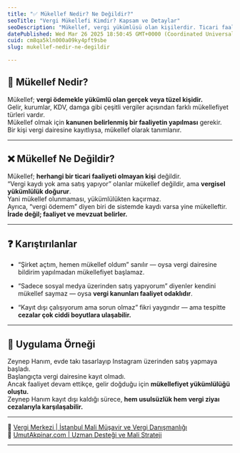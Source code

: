 ```yaml
---
title: "✅ Mükellef Nedir? Ne Değildir?"
seoTitle: "Vergi Mükellefi Kimdir? Kapsam ve Detaylar"
seoDescription: "Mükellef, vergi yükümlüsü olan kişilerdir. Ticari faaliyeti olanlar mükellef sayılır, kayıt dışı satışlar vergisel yükümlülük doğurur"
datePublished: Wed Mar 26 2025 18:50:45 GMT+0000 (Coordinated Universal Time)
cuid: cm8qa5kln000a09ky4pft9sbe
slug: mukellef-nedir-ne-degildir

---
```


## 🔹 Mükellef Nedir?

Mükellef; **vergi ödemekle yükümlü olan gerçek veya tüzel kişidir.**  
Gelir, kurumlar, KDV, damga gibi çeşitli vergiler açısından farklı mükellefiyet türleri vardır.  
Mükellef olmak için **kanunen belirlenmiş bir faaliyetin yapılması** gerekir.  
Bir kişi vergi dairesine kayıtlıysa, mükellef olarak tanımlanır.

---

## ❌ Mükellef Ne Değildir?

Mükellef; **herhangi bir ticari faaliyeti olmayan kişi** değildir.  
“Vergi kaydı yok ama satış yapıyor” olanlar mükellef değildir, ama **vergisel yükümlülük doğurur**.  
Yani mükellef olunmaması, yükümlülükten kaçırmaz.  
Ayrıca, “vergi ödemem” diyen biri de sistemde kaydı varsa yine mükelleftir.  
**İrade değil; faaliyet ve mevzuat belirler.**

---

## ❓ Karıştırılanlar

* “Şirket açtım, hemen mükellef oldum” sanılır — oysa vergi dairesine bildirim yapılmadan mükellefiyet başlamaz.
    
* “Sadece sosyal medya üzerinden satış yapıyorum” diyenler kendini mükellef saymaz — oysa **vergi kanunları faaliyet odaklıdır**.
    
* “Kayıt dışı çalışıyorum ama sorun olmaz” fikri yaygındır — ama tespitte **cezalar çok ciddi boyutlara ulaşabilir.**
    

---

## 🧠 Uygulama Örneği

Zeynep Hanım, evde takı tasarlayıp Instagram üzerinden satış yapmaya başladı.  
Başlangıçta vergi dairesine kayıt olmadı.  
Ancak faaliyet devam ettikçe, gelir doğduğu için **mükellefiyet yükümlülüğü oluştu.**  
Zeynep Hanım kayıt dışı kaldığı sürece, **hem usulsüzlük hem vergi ziyaı cezalarıyla karşılaşabilir.**

---

📎 [Vergi Merkezi | İstanbul Mali Müşavir ve Vergi Danışmanlığı](https://vergimerkezi.com.tr)  
📎 [UmutAkpinar.com | Uzman Desteği ve Mali Strateji](https://umutakpinar.com)

---